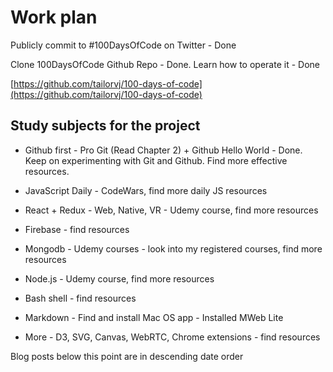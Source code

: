 # Work plan

Publicly commit to #100DaysOfCode on Twitter - Done

Clone 100DaysOfCode Github Repo - Done. Learn how to operate it - Done

[https://github.com/tailorvj/100-days-of-code](https://github.com/tailorvj/100-days-of-code) 

## Study subjects for the project

* Github first -  Pro Git (Read Chapter 2) + Github Hello World - Done. Keep on experimenting with Git and Github. Find more effective resources. 

* JavaScript Daily - CodeWars, find more daily JS resources

* React + Redux - Web, Native, VR - Udemy course, find more resources

* Firebase - find resources

* Mongodb - Udemy courses - look into my registered courses, find more resources

* Node.js - Udemy course, find more resources

* Bash shell - find resources

* Markdown - Find and install Mac OS app - Installed MWeb Lite

* More - D3, SVG, Canvas, WebRTC, Chrome extensions - find resources

Blog posts below this point are in descending date order
